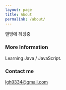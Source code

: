```yaml
---
layout: page
title: About
permalink: /about/
---
```


맨땅에 헤딩중

### More Information

Learning Java / JavaScript.

### Contact me

[lgh0334@gmail.com](mailto:lgh0334@gmail.com)
